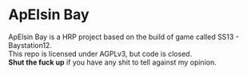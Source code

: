 <h1>ApElsin Bay</h1>
<p>ApElsin Bay is a HRP project based on the build of game called SS13 - Baystation12.<br>
This repo is licensed under AGPLv3, but code is closed.<br>
<strong>Shut the fuck up</strong> if you have any shit to tell against my opinion.</p>
